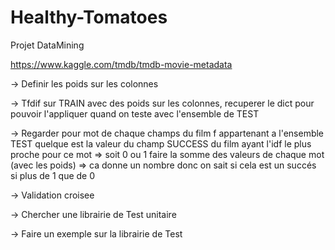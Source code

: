 # Healthy-Tomatoes
Projet DataMining

https://www.kaggle.com/tmdb/tmdb-movie-metadata

-> Definir les poids sur les colonnes

-> Tfdif sur TRAIN avec des poids sur les colonnes, recuperer le dict pour pouvoir l'appliquer quand on teste avec l'ensemble de TEST

-> Regarder pour mot de chaque champs du film f appartenant a l'ensemble TEST
	quelque est la valeur du champ SUCCESS du film ayant l'idf le plus proche pour ce mot => soit 0 ou 1 
	faire la somme des valeurs de chaque mot (avec les poids) => ca donne un nombre
	donc on sait si cela est un succés si plus de 1 que de 0

-> Validation croisee

-> Chercher une librairie de Test unitaire

-> Faire un exemple sur la librairie de Test
